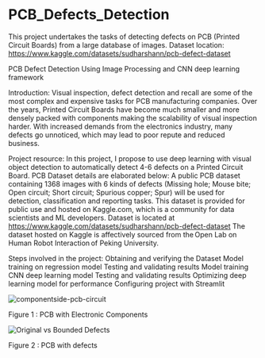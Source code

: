 # PCB_Defects_Detection
This project undertakes the tasks of detecting defects on PCB (Printed Circuit Boards) from a large database of images.
Dataset location: https://www.kaggle.com/datasets/sudharshann/pcb-defect-dataset

PCB Defect Detection Using Image Processing and CNN deep learning framework

Introduction: 
Visual inspection, defect detection and recall are some of the most complex and expensive tasks for PCB manufacturing companies. Over the years, Printed Circuit Boards have become much smaller and more densely packed with components making the scalability of visual inspection harder. With increased demands from the electronics industry, many defects go unnoticed, which may lead to poor repute and reduced business.  

Project resource:
In this project, I propose to use deep learning with visual object detection to automatically detect 4-6 defects on a Printed Circuit Board. PCB Dataset details are elaborated below: 
A public PCB dataset containing 1368 images with 6 kinds of defects (Missing hole; Mouse bite; Open circuit; Short circuit; Spurious copper; Spur) will be used for detection, classification and reporting tasks. This dataset is provided for public use and hosted on Kaggle.com, which is a community for data scientists and ML developers.
Dataset is located at https://www.kaggle.com/datasets/sudharshann/pcb-defect-dataset
The dataset hosted on Kaggle is affectively sourced from the Open Lab on Human Robot Interaction of Peking University.
 
Steps involved in the project: 
Obtaining and verifying the Dataset 
Model training on regression model 
Testing and validating results
Model training CNN deep learning model 
Testing and validating results
Optimizing deep learning model for performance 
Configuring project with Streamlit 


![componentside-pcb-circuit](https://github.com/wfaiza/PCB_Defects_Detection/assets/142170637/f710a457-7847-4d23-a941-723ecaa23657)

Figure 1 : PCB with Electronic Components


![Original vs  Bounded Defects](https://github.com/wfaiza/PCB_Defects_Detection/assets/142170637/75f0fb75-ec73-4943-8812-e9b7de26163d)

Figure 2 : PCB with defects
